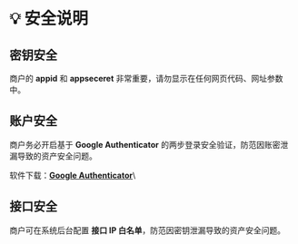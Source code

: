 # 💡 安全说明

## 密钥安全

商户的 **appid** 和 **appseceret** 非常重要，请勿显示在任何网页代码、网址参数中。



## 账户安全

商户务必开启基于 **Google Authenticator** 的两步登录安全验证，防范因账密泄漏导致的资产安全问题。

软件下载：[**Google Authenticator**](broken-reference)\


## 接口安全

商户可在系统后台配置 **接口 IP 白名单**，防范因密钥泄漏导致的资产安全问题。

